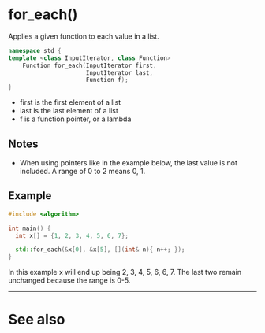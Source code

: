 # for_each()
Applies a given function to each value in a list.

```cpp
namespace std {
template <class InputIterator, class Function> 
    Function for_each(InputIterator first, 
                      InputIterator last, 
                      Function f);
}
```
- first is the first element of a list
- last is the last element of a list
- f is a function pointer, or a lambda

## Notes
- When using pointers like in the example below, the last value is not included. A range of 0 to 2 means 0, 1.
## Example
```cpp
#include <algorithm>

int main() {
  int x[] = {1, 2, 3, 4, 5, 6, 7};

  std::for_each(&x[0], &x[5], [](int& n){ n++; });
}
```
In this example x will end up being 2, 3, 4, 5, 6, 6, 7. The last two remain unchanged because the range is 0-5.

---
# See also
